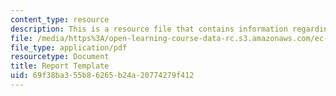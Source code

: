 ```yaml
---
content_type: resource
description: This is a resource file that contains information regarding report template.
file: /media/https%3A/open-learning-course-data-rc.s3.amazonaws.com/ec-s06-design-for-demining-spring-2007/69f38ba355b86265b24a20774279f412_MITEC_S06S07_14template.pdf
file_type: application/pdf
resourcetype: Document
title: Report Template
uid: 69f38ba3-55b8-6265-b24a-20774279f412
---
```


